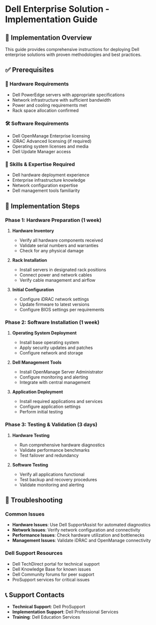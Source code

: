 # Dell Enterprise Solution - Implementation Guide

## 🎯 **Implementation Overview**

This guide provides comprehensive instructions for deploying Dell enterprise solutions with proven methodologies and best practices.

## ✅ **Prerequisites**

### **🔧 Hardware Requirements**
- Dell PowerEdge servers with appropriate specifications
- Network infrastructure with sufficient bandwidth
- Power and cooling requirements met
- Rack space allocation confirmed

### **🛠️ Software Requirements**
- Dell OpenManage Enterprise licensing
- iDRAC Advanced licensing (if required)
- Operating system licenses and media
- Dell Update Manager access

### **👥 Skills & Expertise Required**
- Dell hardware deployment experience
- Enterprise infrastructure knowledge  
- Network configuration expertise
- Dell management tools familiarity

## 🚀 **Implementation Steps**

### **Phase 1: Hardware Preparation** (1 week)
1. **Hardware Inventory**
   - Verify all hardware components received
   - Validate serial numbers and warranties
   - Check for any physical damage

2. **Rack Installation**
   - Install servers in designated rack positions
   - Connect power and network cables
   - Verify cable management and airflow

3. **Initial Configuration**
   - Configure iDRAC network settings
   - Update firmware to latest versions
   - Configure BIOS settings per requirements

### **Phase 2: Software Installation** (1 week)
1. **Operating System Deployment**
   - Install base operating system
   - Apply security updates and patches
   - Configure network and storage

2. **Dell Management Tools**
   - Install OpenManage Server Administrator
   - Configure monitoring and alerting
   - Integrate with central management

3. **Application Deployment**
   - Install required applications and services
   - Configure application settings
   - Perform initial testing

### **Phase 3: Testing & Validation** (3 days)
1. **Hardware Testing**
   - Run comprehensive hardware diagnostics
   - Validate performance benchmarks
   - Test failover and redundancy

2. **Software Testing**
   - Verify all applications functional
   - Test backup and recovery procedures
   - Validate monitoring and alerting

## 🔧 **Troubleshooting**

### **Common Issues**
- **Hardware Issues**: Use Dell SupportAssist for automated diagnostics
- **Network Issues**: Verify network configuration and connectivity
- **Performance Issues**: Check hardware utilization and bottlenecks
- **Management Issues**: Validate iDRAC and OpenManage connectivity

### **Dell Support Resources**
- Dell TechDirect portal for technical support
- Dell Knowledge Base for known issues
- Dell Community forums for peer support
- ProSupport services for critical issues

## 📞 **Support Contacts**
- **Technical Support**: Dell ProSupport
- **Implementation Support**: Dell Professional Services
- **Training**: Dell Education Services
